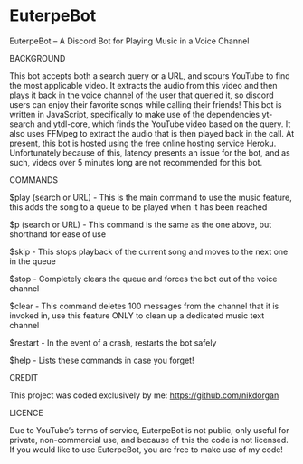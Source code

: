 # EuterpeBot

EuterpeBot – A Discord Bot for Playing Music in a Voice Channel


BACKGROUND

This bot accepts both a search query or a URL, and scours YouTube to find the most applicable video. It extracts the audio from this video and then plays it back in the voice channel of the user that queried it, so discord users can enjoy their favorite songs while calling their friends! This bot is written in JavaScript, specifically to make use of the dependencies yt-search and ytdl-core, which finds the YouTube video based on the query. It also uses FFMpeg to extract the audio that is then played back in the call. At present, this bot is hosted using the free online hosting service Heroku. Unfortunately because of this, latency presents an issue for the bot, and as such, videos over 5 minutes long are not recommended for this bot.


COMMANDS

$play (search or URL) - This is the main command to use the music feature, this adds the song to a queue to be played when it has been reached

$p (search or URL) - This command is the same as the one above, but shorthand for ease of use 

$skip - This stops playback of the current song and moves to the next one in the queue

$stop - Completely clears the queue and forces the bot out of the voice channel

$clear - This command deletes 100 messages from the channel that it is invoked in, use this feature ONLY to clean up a dedicated music text channel

$restart - In the event of a crash, restarts the bot safely

$help - Lists these commands in case you forget!


CREDIT
  
This project was coded exclusively by me: https://github.com/nikdorgan


LICENCE
  
Due to YouTube’s terms of service, EuterpeBot is not public, only useful for private, non-commercial use, and because of this the code is not licensed. If you would like to use EuterpeBot, you are free to make use of my code!